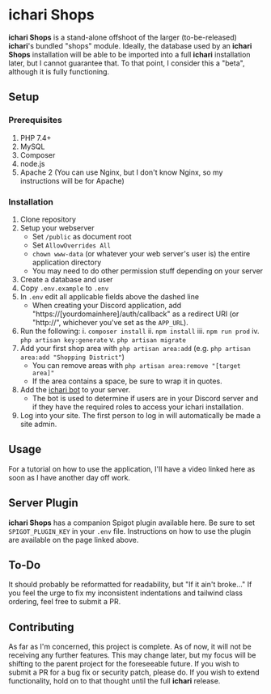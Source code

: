 
# ichari Shops

**ichari Shops** is a stand-alone offshoot of the larger (to-be-released) **ichari**'s bundled "shops" module. Ideally, the database used by an **ichari Shops** installation will be able to be imported into a full **ichari** installation later, but I cannot guarantee that. To that point, I consider this a "beta", although it is fully functioning.

## Setup

### Prerequisites
1. PHP 7.4+
2. MySQL
3. Composer
4. node.js
5. Apache 2 (You can use Nginx, but I don't know Nginx, so my instructions will be for Apache)

### Installation
1. Clone repository
2. Setup your webserver
	- Set `/public` as document root
	- Set `AllowOverrides All`
	-  `chown www-data` (or whatever your web server's user is) the entire application directory
	- You may need to do other permission stuff depending on your server
3. Create a database and user
4. Copy `.env.example` to `.env`
5. In `.env` edit all applicable fields above the dashed line
	- When creating your Discord application, add "https://[yourdomainhere]/auth/callback" as a redirect URI (or "http://", whichever you've set as the `APP_URL`).
6. Run the following:
	i. `composer install`
	ii. `npm install`
	iii. `npm run prod`
	iv. `php artisan key:generate`
	v. `php artisan migrate`
7. Add your first shop area with `php artisan area:add` (e.g. `php artisan area:add "Shopping District"`)
	- You can remove areas with `php artisan area:remove "[target area]"`
	- If the area contains a space, be sure to wrap it in quotes.
8. Add the [ichari bot](https://discord.com/api/oauth2/authorize?client_id=937975934726848533&permissions=0&scope=bot) to your server.
	- The bot is used to determine if users are in your Discord server and if they have the required roles to access your ichari installation.
9. Log into your site. The first person to log in will automatically be made a site admin.

## Usage
For a tutorial on how to use the application, I'll have a video linked here as soon as I have another day off work.

## Server Plugin
**ichari Shops** has a companion Spigot plugin available here. Be sure to set `SPIGOT_PLUGIN_KEY` in your `.env` file. Instructions on how to use the plugin are available on the page linked above.

## To-Do
It should probably be reformatted for readability, but "If it ain't broke..."
If you feel the urge to fix my inconsistent indentations and tailwind class ordering, feel free to submit a PR.

## Contributing

As far as I'm concerned, this project is complete. As of now, it will not be receiving any further features. This may change later, but my focus will be shifting to the parent project for the foreseeable future. If you wish to submit a PR for a bug fix or security patch, please do. If you wish to extend functionality, hold on to that thought until the full **ichari** release.
